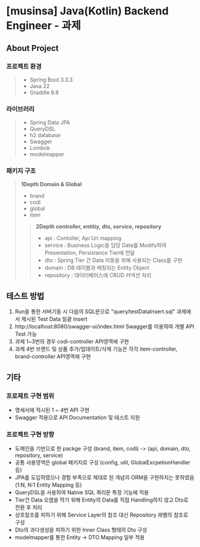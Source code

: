 # [musinsa] Java(Kotlin) Backend Engineer - 과제

## About Project
### 프로젝트 환경
>* Spring Boot 3.3.3
>* Java 22
>* Graddle 8.8

### 라이브러리
>* Spring Data JPA
>* QueryDSL
>* h2 database
>* Swagger
>* Lombok
>* modelmapper 

### 패키지 구조
> **1Depth Domain & Global**
>* brand
>* codi
>* global
>* item
>> **2Depth controller, entitiy, dto, service, repository**
>>* api : Contoller, Api Uri mapping
>>* service : Business Logic을 담당 Data를 Modify하여 Presentation, Persistance Tier에 전달
>>* dto : Spring Tier 간 Data 이동을 위해 사용되는 Class를 구현
>>* domain : DB 테이블과 매칭되는 Entity Object
>>* repository : 데이터베이스에 CRUD 커넥션 처리

## 테스트 방법
1. Run을 통한 서버기동 시 다음의 SQL문으로 "query/testDataInsert.sql" 과제에서 제시된 Test Data 일괄 Insert
2. http://localhost:8080/swagger-ui/index.html Swagger를 이용하여 개별 API Test 가능
3. 과제 1~3번의 경우 codi-controller API영역에 구현
4. 과제 4번 브랜드 및 상품 추가/업데이트/삭제 기능은 각각 item-controller, brand-controller API영역에 구현


## 기타
### 프로제트 구현 범위
* 명세서에 적시된 1 ~ 4번 API 구현
* Swagger 적용으로 API Documentation 및 테스트 지원


### 프로젝트 구현 방향
* 도메인을 기반으로 한 packge 구성 (brand, item, codi) -> (api, domain, dto, repository, service)
* 공통 사용영역은 global 패키지로 구성 (config, util, GlobalExcpetionHandler 등)
* JPA를 도입하였으나 경험 부족으로 제대로 된 개념의 ORM을 구현하지는 못하였음 (1:N, N:1 Entity Mapping 등)
* QueryDSL을 사용하여 Native SQL 쿼리문 특정 기능에 적용
* Tier간 Data 오염을 막기 위해 Entity의 Data를 직접 Handling하지 않고 Dto로 전환 후 처리
* 상호참조를 피하기 위해 Service Layer의 참조 대신 Repository 레벨의 참조로 구성
* Dto의 과다생성을 피하기 위한 Inner Class 형태의 Dto 구성
* modelmapper를 통한 Entity -> DTO Mapping 일부 적용


